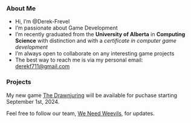 ### About Me
- Hi, I’m @Derek-Frevel
- I’m passionate about Game Development
- I’m recently graduated from the **University of Alberta** in **Computing Science** with distinction and with a _certificate in computer game development_
- I’m always open to collaborate on any interesting game projects
- The best way to reach me is via my personal email: derekf711@gmail.com

### Projects
My new game [The Drawnjuring](https://store.steampowered.com/app/3048510/The_Drawnjuring/) will be available for puchase starting September 1st, 2024.

Feel free to follow our team, [We Need Weevils](https://linktr.ee/WeNeedWeevils), for updates.
<!---
Derek-Frevel/Derek-Frevel is a ✨ special ✨ repository because its `README.md` (this file) appears on your GitHub profile.
You can click the Preview link to take a look at your changes.
--->
